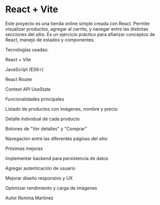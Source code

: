 # React + Vite

Este proyecto es una tienda online simple creada con React. Permite visualizar productos, agregar al carrito, y navegar entre las distintas secciones del sitio. Es un ejercicio práctico para afianzar conceptos de React, manejo de estados y componentes.

Tecnologías usadas:

React + Vite

JavaScript (ES6+)

React Router 

Context API 
UseState

Funcionalidades principales

Listado de productos con imágenes, nombre y precio

Detalle individual de cada producto

Botones de "Ver detalles" y "Comprar"

Navegación entre las diferentes páginas del sitio

Próximas mejoras

Implementar backend para persistencia de datos

Agregar autenticación de usuario

Mejorar diseño responsivo y UX

Optimizar rendimiento y carga de imágenes

Autor
Romina Martínez


